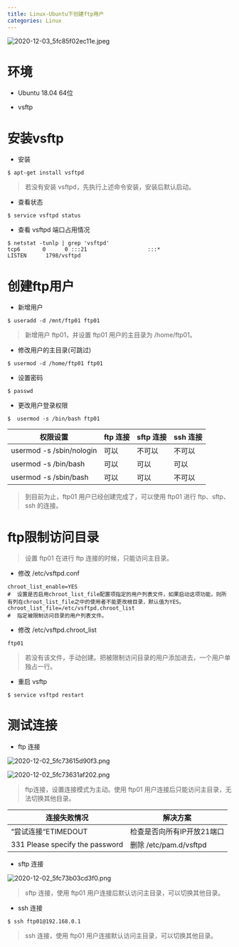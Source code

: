 ```yaml
---
title: Linux-Ubuntu下创建ftp用户
categories: Linux
---
```

![2020-12-03_5fc85f02ec11e.jpeg](https://upload-images.jianshu.io/upload_images/15325592-12a225a0241f761c.jpeg?imageMogr2/auto-orient/strip%7CimageView2/2/w/1240)
<!-- more -->

#  环境

- Ubuntu 18.04 64位

- vsftp

#  安装vsftp

- 安装

```
$ apt-get install vsftpd
```

> 若没有安装 vsftpd，先执行上述命令安装，安装后默认启动。

- 查看状态

```
$ service vsftpd status
```

- 查看 vsftpd 端口占用情况

```
$ netstat -tunlp | grep 'vsftpd'
tcp6       0      0 :::21                   :::*                    LISTEN      1798/vsftpd
```


#  创建ftp用户

- 新增用户

```
$ useradd -d /mnt/ftp01 ftp01
```

> 新增用户 ftp01，并设置 ftp01 用户的主目录为 /home/ftp01。

- 修改用户的主目录(可跳过)

```
$ usermod -d /home/ftp01 ftp01
```

- 设置密码

```
$ passwd
```

- 更改用户登录权限

```
$  usermod -s /bin/bash ftp01
```

| 权限设置  | ftp 连接  | sftp 连接  |ssh 连接  |
| ------------ | ------------ | ------------ |------------ |
|  usermod -s /sbin/nologin | 可以| 不可以|不可以|
|  usermod -s /bin/bash |  可以| 可以|可以|
|  usermod -s /sbin/bash |  可以| 可以|不可以|

> 到目前为止，ftp01 用户已经创建完成了，可以使用 ftp01 进行 ftp、sftp、ssh 的连接。

#  ftp限制访问目录

> 设置 ftp01 在进行 ftp 连接的时候，只能访问主目录。

- 修改 /etc/vsftpd.conf

```
chroot_list_enable=YES
#  设置是否启用chroot_list_file配置项指定的用户列表文件，如果启动这项功能，则所有列在chroot_list_file之中的使用者不能更改根目录，默认值为YES。
chroot_list_file=/etc/vsftpd.chroot_list
#  指定被限制访问目录的用户列表文件。
```

- 修改 /etc/vsftpd.chroot_list

```
ftp01
```

> 若没有该文件，手动创建。把被限制访问目录的用户添加进去，一个用户单独占一行。

- 重启 vsftp

```
$ service vsftpd restart
```

#  测试连接

- ftp 连接

![2020-12-02_5fc73615d90f3.png](https://upload-images.jianshu.io/upload_images/15325592-4efb3fd1a395ce5a.png?imageMogr2/auto-orient/strip%7CimageView2/2/w/1240)
<!-- more -->

![2020-12-02_5fc73631af202.png](https://upload-images.jianshu.io/upload_images/15325592-bfe048f1c00b404e.png?imageMogr2/auto-orient/strip%7CimageView2/2/w/1240)
<!-- more -->

> ftp连接，设置连接模式为主动。使用 ftp01 用户连接后只能访问主目录，无法切换其他目录。

| 连接失败情况  | 解决方案  |
| ------------ | ------------ |
|  “尝试连接“ETIMEDOUT | 检查是否向所有IP开放21端口  |
|  331 Please specify the password | 删除 /etc/pam.d/vsftpd  |


- sftp 连接

![2020-12-02_5fc73b03cd3f0.png](https://upload-images.jianshu.io/upload_images/15325592-17d2e590969cc941.png?imageMogr2/auto-orient/strip%7CimageView2/2/w/1240)
<!-- more -->

> sftp 连接，使用 ftp01 用户连接后默认访问主目录，可以切换其他目录。

- ssh 连接

```
$ ssh ftp01@192.168.0.1
```

>  ssh 连接，使用 ftp01 用户连接默认访问主目录，可以切换其他目录。
